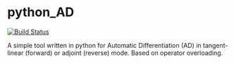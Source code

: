 # python_AD
[![Build Status](https://travis-ci.org/TobiKattmann/python_AD.svg?branch=master)](https://travis-ci.org/TobiKattmann/python_AD)

A simple tool written in python for Automatic Differentiation (AD) in tangent-linear (forward) or adjoint (reverse) mode. Based on operator overloading.

